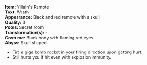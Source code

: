 **Item:** Villain's Remote
<br>
**Text:** Wrath
<br>
**Appearance:** Black and red remote with a skull
<br>
**Quality:** 3
<br>
**Pools:** Secret room
<br>
**Transformation(s):** -
<br>
**Costume:** Black body with flaming red eyes
<br>
**Abyss:** Skull shaped

- Fire a giga bomb rocket in your firing direction upon getting hurt.
- Still hurts you if hit even with explosion immunity.